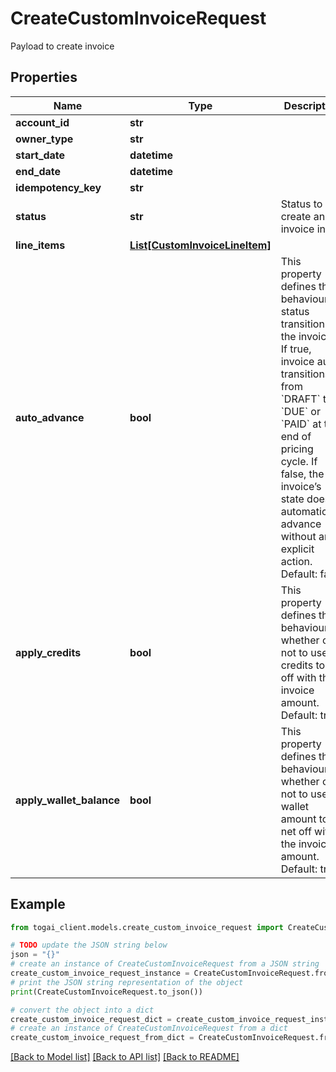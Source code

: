 # CreateCustomInvoiceRequest

Payload to create invoice

## Properties

Name | Type | Description | Notes
------------ | ------------- | ------------- | -------------
**account_id** | **str** |  | 
**owner_type** | **str** |  | [optional] 
**start_date** | **datetime** |  | 
**end_date** | **datetime** |  | 
**idempotency_key** | **str** |  | [optional] 
**status** | **str** | Status to create an invoice in. | 
**line_items** | [**List[CustomInvoiceLineItem]**](CustomInvoiceLineItem.md) |  | 
**auto_advance** | **bool** | This property defines the behaviour of status transition of the invoice. If true, invoice auto transitions from &#x60;DRAFT&#x60; to &#x60;DUE&#x60; or &#x60;PAID&#x60; at the end of pricing cycle. If false, the invoice’s state doesn’t automatically advance without an explicit action. Default: false  | [optional] 
**apply_credits** | **bool** | This property defines the behaviour of whether or not to use credits to net off with the invoice amount. Default: true  | [optional] 
**apply_wallet_balance** | **bool** | This property defines the behaviour of whether or not to use wallet amount to net off with the invoice amount. Default: true  | [optional] 

## Example

```python
from togai_client.models.create_custom_invoice_request import CreateCustomInvoiceRequest

# TODO update the JSON string below
json = "{}"
# create an instance of CreateCustomInvoiceRequest from a JSON string
create_custom_invoice_request_instance = CreateCustomInvoiceRequest.from_json(json)
# print the JSON string representation of the object
print(CreateCustomInvoiceRequest.to_json())

# convert the object into a dict
create_custom_invoice_request_dict = create_custom_invoice_request_instance.to_dict()
# create an instance of CreateCustomInvoiceRequest from a dict
create_custom_invoice_request_from_dict = CreateCustomInvoiceRequest.from_dict(create_custom_invoice_request_dict)
```
[[Back to Model list]](../README.md#documentation-for-models) [[Back to API list]](../README.md#documentation-for-api-endpoints) [[Back to README]](../README.md)


